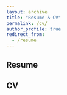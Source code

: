 ```yaml
---
layout: archive
title: "Resume & CV"
permalink: /cv/
author_profile: true
redirect_from:
  - /resume
---
```


<style>
    .pdf-object {
        width: 200pt;
        height: 200pt;
    }
</style>

## Resume
<object data="../files/resume_Breitbart_20230919.pdf" width="10" height="10" type='application/pdf'></object>

## CV
<object data="../files/CV_Breitbart_20230914.pdf" width="10" height="10" type='application/pdf'></object>
